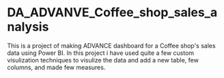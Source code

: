 # DA_ADVANVE_Coffee_shop_sales_analysis
This is a project of making ADVANCE dashboard for a Coffee shop's sales data using Power BI. In this project i have used quite a few custom visulization techniques to visulize the data and add a new table, few columns, and made few measures.
